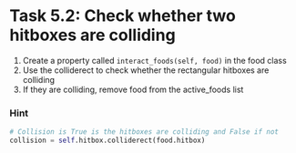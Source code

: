 # Task 5.2: Check whether two hitboxes are colliding

1. Create a property called ``interact_foods(self, food)`` in the food class
2. Use the colliderect to check whether the rectangular hitboxes are colliding 
3. If they are colliding, remove food from the active_foods list

### Hint
```python
# Collision is True is the hitboxes are colliding and False if not
collision = self.hitbox.colliderect(food.hitbox) 
```